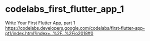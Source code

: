 # codelabs_first_flutter_app_1
Write Your First Flutter App, part 1  
https://codelabs.developers.google.com/codelabs/first-flutter-app-pt1/index.html?index=..%2F..%2Fio2018#0
